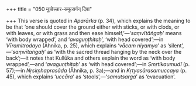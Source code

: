 +++
title = "050 मूत्रोच्चार-समुत्सर्गन् दिवा"

+++
This verse is quoted in *Aparārka* (p. 34), which explains the meaning
to be that ‘one should cover the ground either with sticks, or with
clods, or with leaves, or with grass and then ease
himself,’—‘*saṃvītāṅgaḥ*’ means ‘with body wrapped’, and
‘*avaguṇṭhitaḥ*’, ‘with head covered’;—in *Vīramitrodaya* (Āhnika, p.
25), which explains ‘*vācam niyamya*’ as ‘silent’,—‘*saṃvītaṅgaḥ*’ as
‘with the sacred thread hanging by the neck over the back’;—it notes
that Kullūka and others explain the word as ‘with body wrapped’,—and
‘*avaguṇṭhitaḥ*’ as ‘with head covered’;—in *Smṛtikaumudī* (p. 57);—in
*Nṛsiṃhaprasāda* (Āhnika, p. 3a);—and in *Kṛtyasārasamuccaya* (p. 45),
which explains ‘*uccāra*’ as ‘stools’,—‘*samutsarga*’ as ‘evacuation’.


